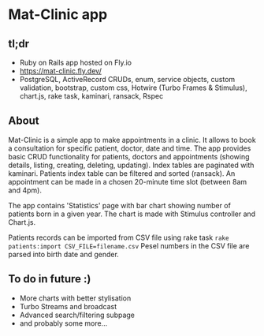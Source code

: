 # Mat-Clinic app
## tl;dr
- Ruby on Rails app hosted on Fly.io
- https://mat-clinic.fly.dev/
- PostgreSQL, ActiveRecord CRUDs, enum, service objects, custom validation, bootstrap, custom css, Hotwire (Turbo Frames & Stimulus), chart.js, rake task, kaminari, ransack, Rspec

## About
Mat-Clinic is a simple app to make appointments in a clinic. It allows to book a consultation for specific patient, doctor, date and time. The app provides basic CRUD functionality for patients, doctors and appointments (showing details, listing, creating, deleting, updating). Index tables are paginated with kaminari. Patients index table can be filtered and sorted (ransack). An appointment can be made in a chosen 20-minute time slot (between 8am and 4pm).<br />

The app contains 'Statistics' page with bar chart showing number of patients born in a given year. The chart is made with Stimulus controller and Chart.js. <br />

Patients records can be imported from CSV file using rake task `rake patients:import CSV_FILE=filename.csv` Pesel numbers in the CSV file are parsed into birth date and gender.

## To do in future :)
-	More charts with better stylisation
-	Turbo Streams and broadcast
-	Advanced search/filtering subpage
-   and probably some more...
